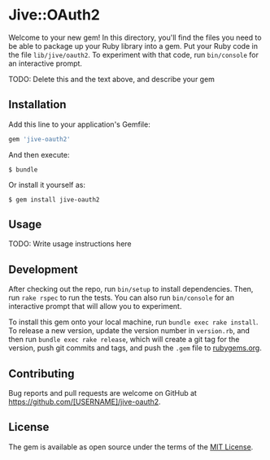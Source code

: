 # Jive::OAuth2

Welcome to your new gem! In this directory, you'll find the files you need to be able to package up your Ruby library into a gem. Put your Ruby code in the file `lib/jive/oauth2`. To experiment with that code, run `bin/console` for an interactive prompt.

TODO: Delete this and the text above, and describe your gem

## Installation

Add this line to your application's Gemfile:

```ruby
gem 'jive-oauth2'
```

And then execute:

    $ bundle

Or install it yourself as:

    $ gem install jive-oauth2

## Usage

TODO: Write usage instructions here

## Development

After checking out the repo, run `bin/setup` to install dependencies. Then, run `rake rspec` to run the tests. You can also run `bin/console` for an interactive prompt that will allow you to experiment.

To install this gem onto your local machine, run `bundle exec rake install`. To release a new version, update the version number in `version.rb`, and then run `bundle exec rake release`, which will create a git tag for the version, push git commits and tags, and push the `.gem` file to [rubygems.org](https://rubygems.org).

## Contributing

Bug reports and pull requests are welcome on GitHub at https://github.com/[USERNAME]/jive-oauth2.


## License

The gem is available as open source under the terms of the [MIT License](http://opensource.org/licenses/MIT).

